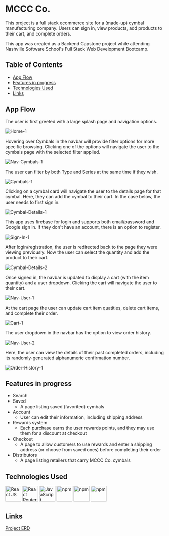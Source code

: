# MCCC Co.

This project is a full stack ecommerce site for a (made-up) cymbal manufacturing company. Users can sign in, view products, add products to their cart, and complete orders.

This app was created as a Backend Capstone project while attending Nashville Software School's Full Stack Web Development Bootcamp.

## Table of Contents

- [App Flow](#app-flow)
- [Features in progress](#features-in-progress)
- [Technologies Used](#technologies-used)
- [Links](#links)

## App Flow

The user is first greeted with a large splash page and navigation options.

![Home-1](screenshots/Home-1.PNG)

Hovering over Cymbals in the navbar will provide filter options for more specific browsing. Clicking one of the options will navigate the user to the cymbals page with the selected filter applied.

![Nav-Cymbals-1](screenshots/Nav-Cymbals-1.png)

The user can filter by both Type and Series at the same time if they wish.

![Cymbals-1](screenshots/Cymbals-1.png)

Clicking on a cymbal card will navigate the user to the details page for that cymbal. Here, they can add the cymbal to their cart. In the case below, the user needs to first sign in.

![Cymbal-Details-1](screenshots/Cymbal-Details-1.png)

This app uses firebase for login and supports both email/password and Google sign in. If they don't have an account, there is an option to register.

![Sign-In-1](screenshots/Sign-In-1.png)

After login/registration, the user is redirected back to the page they were viewing previously. Now the user can select the quantity and add the product to their cart.

![Cymbal-Details-2](screenshots/Cymbal-Details-2.png)

Once signed in, the navbar is updated to display a cart (with the item quantity) and a user dropdown. Clicking the cart will navigate the user to their cart.

![Nav-User-1](screenshots/Nav-User-1.png)

At the cart page the user can update cart item quatities, delete cart items, and complete their order.

![Cart-1](screenshots/Cart-1.png)

The user dropdown in the navbar has the option to view order history.

![Nav-User-2](screenshots/Nav-User-2.png)

Here, the user can view the details of their past completed orders, including its randomly-generated alphanumeric confirmation number.

![Order-History-1](screenshots/Order-History-1.png)

## Features in progress

- Search
- Saved
    - A page listing saved (favorited) cymbals
- Account
    - User can edit their information, including shipping address
- Rewards system
    - Each purchase earns the user rewards points, and they may use them for a discount at checkout
- Checkout
    - A page to allow customers to use rewards and enter a shipping address (or choose from saved ones) before completing their order
- Distributors
    - A page listing retailers that carry MCCC Co. cymbals

## Technologies Used

<a href="https://reactjs.org/" title="React JS"><img src="https://github.com/get-icon/geticon/raw/master/icons/react.svg" alt="React JS" width="50px" height="50px"></a>
<a href="https://reactrouter.com/en/main" title="React Router"><img src="https://reactrouter.com/_brand/react-router-mark-color.svg" alt="React Router" width="50px" height="50px"></a>
<a href="https://developer.mozilla.org/en-US/docs/Web/JavaScript" title="JavaScript"><img src="https://github.com/get-icon/geticon/raw/master/icons/javascript.svg" alt="JavaScript" width="50px" height="50px"></a>
<a href="https://www.npmjs.com/" title="npm"><img src="https://github.com/get-icon/geticon/raw/master/icons/npm.svg" alt="npm" width="50px" height="50px"></a>
<a href="https://tailwindcss.com/" title="npm"><img src="https://github.com/get-icon/geticon/raw/master/icons/tailwindcss-icon.svg" alt="npm" width="50px" height="50px"></a>
<a href="https://tailwindcss.com/" title="npm"><img src="https://github.com/get-icon/geticon/raw/master/icons/c-sharp.svg" alt="npm" width="50px" height="50px"></a>

## Links

<a href="https://dbdiagram.io/d/6462ba2bdca9fb07c422425a" target="_blank">Project ERD</a>